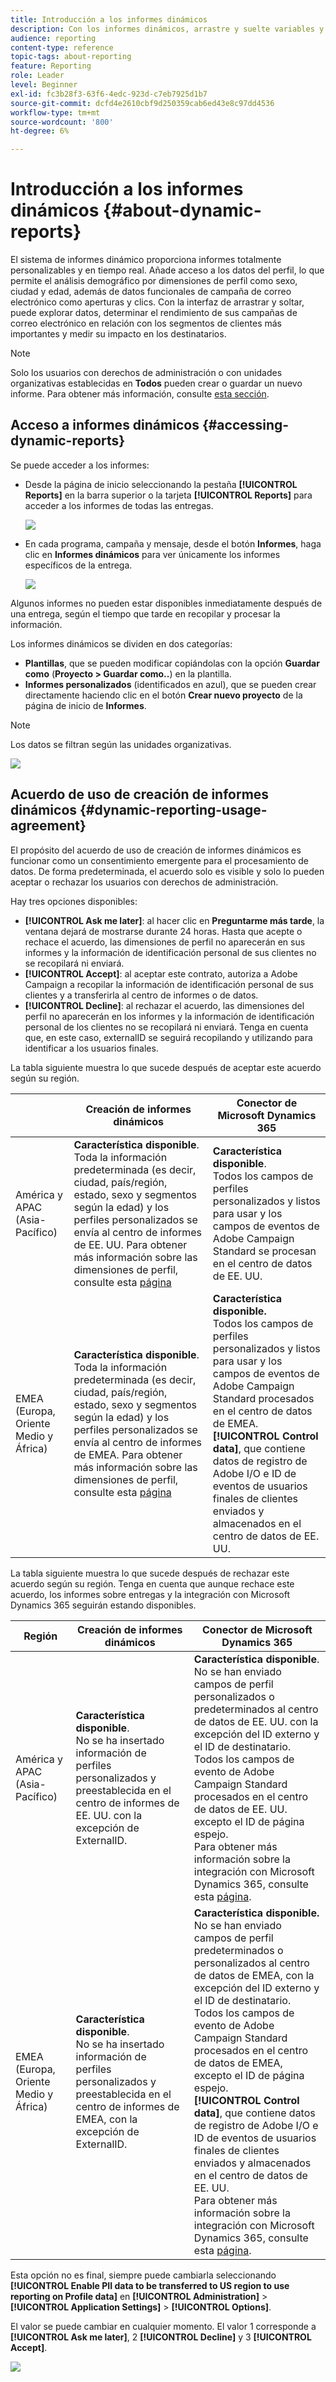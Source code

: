 ```yaml
---
title: Introducción a los informes dinámicos
description: Con los informes dinámicos, arrastre y suelte variables y dimensiones en su entorno de forma libre y analice el éxito de sus campañas.
audience: reporting
content-type: reference
topic-tags: about-reporting
feature: Reporting
role: Leader
level: Beginner
exl-id: fc3b28f3-63f6-4edc-923d-c7eb7925d1b7
source-git-commit: dcfd4e2610cbf9d250359cab6ed43e8c97dd4536
workflow-type: tm+mt
source-wordcount: '800'
ht-degree: 6%

---
```


# Introducción a los informes dinámicos {#about-dynamic-reports}

El sistema de informes dinámico proporciona informes totalmente personalizables y en tiempo real. Añade acceso a los datos del perfil, lo que permite el análisis demográfico por dimensiones de perfil como sexo, ciudad y edad, además de datos funcionales de campaña de correo electrónico como aperturas y clics. Con la interfaz de arrastrar y soltar, puede explorar datos, determinar el rendimiento de sus campañas de correo electrónico en relación con los segmentos de clientes más importantes y medir su impacto en los destinatarios.

>[!NOTE]
>
>Solo los usuarios con derechos de administración o con unidades organizativas establecidas en **Todos** pueden crear o guardar un nuevo informe. Para obtener más información, consulte [esta sección](../../administration/using/users-management.md).

## Acceso a informes dinámicos {#accessing-dynamic-reports}

Se puede acceder a los informes:

* Desde la página de inicio seleccionando la pestaña **[!UICONTROL Reports]** en la barra superior o la tarjeta **[!UICONTROL Reports]** para acceder a los informes de todas las entregas.

  ![](assets/campaign_reports_access.png)

* En cada programa, campaña y mensaje, desde el botón **Informes**, haga clic en **Informes dinámicos** para ver únicamente los informes específicos de la entrega.

  ![](assets/campaign_reports_description.png)

Algunos informes no pueden estar disponibles inmediatamente después de una entrega, según el tiempo que tarde en recopilar y procesar la información.

Los informes dinámicos se dividen en dos categorías:

* **Plantillas**, que se pueden modificar copiándolas con la opción **Guardar como** (**Proyecto > Guardar como..**) en la plantilla.
* **Informes personalizados** (identificados en azul), que se pueden crear directamente haciendo clic en el botón **Crear nuevo proyecto** de la página de inicio de **Informes**.

>[!NOTE]
>
>Los datos se filtran según las unidades organizativas.

![](assets/dynamic_report_overview.png)

## Acuerdo de uso de creación de informes dinámicos {#dynamic-reporting-usage-agreement}

El propósito del acuerdo de uso de creación de informes dinámicos es funcionar como un consentimiento emergente para el procesamiento de datos. De forma predeterminada, el acuerdo solo es visible y solo lo pueden aceptar o rechazar los usuarios con derechos de administración.

Hay tres opciones disponibles:

* **[!UICONTROL Ask me later]**: al hacer clic en **Preguntarme más tarde**, la ventana dejará de mostrarse durante 24 horas. Hasta que acepte o rechace el acuerdo, las dimensiones de perfil no aparecerán en sus informes y la información de identificación personal de sus clientes no se recopilará ni enviará.
* **[!UICONTROL Accept]**: al aceptar este contrato, autoriza a Adobe Campaign a recopilar la información de identificación personal de sus clientes y a transferirla al centro de informes o de datos.
* **[!UICONTROL Decline]**: al rechazar el acuerdo, las dimensiones del perfil no aparecerán en los informes y la información de identificación personal de los clientes no se recopilará ni enviará. Tenga en cuenta que, en este caso, externalID se seguirá recopilando y utilizando para identificar a los usuarios finales.

La tabla siguiente muestra lo que sucede después de aceptar este acuerdo según su región.

|  | Creación de informes dinámicos | Conector de Microsoft Dynamics 365 |
|---|---|---|
| América y APAC (Asia-Pacífico) | **Característica disponible**. <br>Toda la información predeterminada (es decir, ciudad, país/región, estado, sexo y segmentos según la edad) y los perfiles personalizados se envía al centro de informes de EE. UU. Para obtener más información sobre las dimensiones de perfil, consulte esta [página](../../reporting/using/list-of-components.md) | **Característica disponible**. <br>Todos los campos de perfiles personalizados y listos para usar y los campos de eventos de Adobe Campaign Standard se procesan en el centro de datos de EE. UU. |
| EMEA (Europa, Oriente Medio y África) | **Característica disponible**. <br>Toda la información predeterminada (es decir, ciudad, país/región, estado, sexo y segmentos según la edad) y los perfiles personalizados se envía al centro de informes de EMEA. Para obtener más información sobre las dimensiones de perfil, consulte esta [página](../../reporting/using/list-of-components.md) | **Característica disponible.** <br>Todos los campos de perfiles personalizados y listos para usar y los campos de eventos de Adobe Campaign Standard procesados en el centro de datos de EMEA. <br>**[!UICONTROL Control data]**, que contiene datos de registro de Adobe I/O e ID de eventos de usuarios finales de clientes enviados y almacenados en el centro de datos de EE. UU. |

La tabla siguiente muestra lo que sucede después de rechazar este acuerdo según su región. Tenga en cuenta que aunque rechace este acuerdo, los informes sobre entregas y la integración con Microsoft Dynamics 365 seguirán estando disponibles.

| Región | Creación de informes dinámicos | Conector de Microsoft Dynamics 365 |
|---|---|---|
| América y APAC (Asia-Pacífico) | **Característica disponible**. <br> No se ha insertado información de perfiles personalizados y preestablecida en el centro de informes de EE. UU. con la excepción de ExternalID. | **Característica disponible**. <br>No se han enviado campos de perfil personalizados o predeterminados al centro de datos de EE. UU. con la excepción del ID externo y el ID de destinatario. <br>Todos los campos de evento de Adobe Campaign Standard procesados en el centro de datos de EE. UU. excepto el ID de página espejo. <br>Para obtener más información sobre la integración con Microsoft Dynamics 365, consulte esta [página](../../integrating/using/d365-acs-get-started.md). |
| EMEA (Europa, Oriente Medio y África) | **Característica disponible**. <br>No se ha insertado información de perfiles personalizados y preestablecida en el centro de informes de EMEA, con la excepción de ExternalID. | **Característica disponible.** <br>No se han enviado campos de perfil predeterminados o personalizados al centro de datos de EMEA, con la excepción del ID externo y el ID de destinatario. <br>Todos los campos de evento de Adobe Campaign Standard procesados en el centro de datos de EMEA, excepto el ID de página espejo.  <br>**[!UICONTROL Control data]**, que contiene datos de registro de Adobe I/O e ID de eventos de usuarios finales de clientes enviados y almacenados en el centro de datos de EE. UU.<br>Para obtener más información sobre la integración con Microsoft Dynamics 365, consulte esta [página](../../integrating/using/d365-acs-get-started.md). |

Esta opción no es final, siempre puede cambiarla seleccionando **[!UICONTROL Enable PII data to be transferred to US region to use reporting on Profile data]** en **[!UICONTROL Administration]** > **[!UICONTROL Application Settings]** > **[!UICONTROL Options]**.

El valor se puede cambiar en cualquier momento. El valor 1 corresponde a **[!UICONTROL Ask me later]**, 2 **[!UICONTROL Decline]** y 3 **[!UICONTROL Accept]**.

![](assets/pii_window_2.png)
